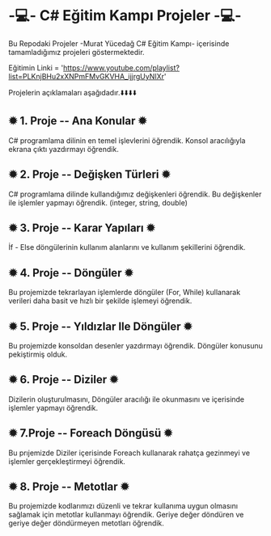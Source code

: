 # -💻- C# Eğitim Kampı Projeler -💻-

  Bu Repodaki Projeler -Murat Yücedağ C# Eğitim Kampı- içerisinde tamamladığımız projeleri göstermektedir.
  
  Eğitimin Linki = 'https://www.youtube.com/playlist?list=PLKnjBHu2xXNPmFMvGKVHA_ijjrgUyNIXr'
  
  Projelerin açıklamaları aşağıdadır.⬇️⬇️⬇️⬇️


## ✹ 1. Proje -- Ana Konular ✹

  C# programlama dilinin en temel işlevlerini öğrendik. Konsol aracılığıyla ekrana çıktı yazdırmayı öğrendik.

## ✹ 2. Proje -- Değişken Türleri ✹

  C# programlama dilinde kullandığımız değişkenleri öğrendik. Bu değişkenler ile işlemler yapmayı öğrendik. (integer, string, double)

## ✹ 3. Proje -- Karar Yapıları ✹

  İf - Else döngülerinin kullanım alanlarını ve kullanım şekillerini öğrendik.

## ✹ 4. Proje -- Döngüler ✹

  Bu projemizde tekrarlayan işlemlerde döngüler (For, While) kullanarak verileri daha basit ve hızlı bir şekilde işlemeyi öğrendik.

## ✹ 5. Proje -- Yıldızlar Ile Döngüler ✹

  Bu projemizde konsoldan desenler yazdırmayı öğrendik. Döngüler konusunu pekiştirmiş olduk.

## ✹ 6. Proje -- Diziler ✹

  Dizilerin oluşturulmasını, Döngüler aracılığı ile okunmasını ve içerisinde işlemler yapmayı öğrendik.

## ✹ 7.Proje -- Foreach Döngüsü ✹

  Bu prıjemizde Diziler içerisinde Foreach kullanarak rahatça gezinmeyi ve işlemler gerçekleştirmeyi öğrendik.

## ✹ 8. Proje -- Metotlar ✹

  Bu projemizde kodlarımızı düzenli ve tekrar kullanıma uygun olmasını sağlamak için metotlar kullanmayı öğrendik. Geriye değer döndüren ve geriye değer döndürmeyen metotları öğrendik.
